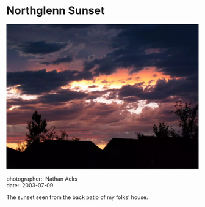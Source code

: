 # Northglenn Sunset

![A spectacular purple and orange sunset, with the silhouettes of suburban houses in the foreground](assets/2003-07-09-northglenn-sunset.webp)

photographer:: Nathan Acks  
date:: 2003-07-09

The sunset seen from the back patio of my folks’ house.
